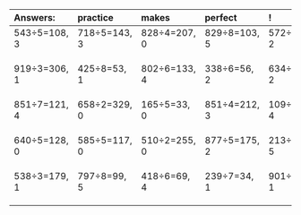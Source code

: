 | Answers: | practice | makes | perfect | ! |
| :--- | :--- | :--- | :--- | :--- |
| 543÷5=108, 3 | 718÷5=143, 3 | 828÷4=207, 0 | 829÷8=103, 5 | 572÷3=190, 2 | 
|   |   |   |   |   | 
|   |   |   |   |   | 
|   |   |   |   |   | 
| 919÷3=306, 1 | 425÷8=53, 1 | 802÷6=133, 4 | 338÷6=56, 2 | 634÷8=79, 2 | 
|   |   |   |   |   | 
|   |   |   |   |   | 
|   |   |   |   |   | 
| 851÷7=121, 4 | 658÷2=329, 0 | 165÷5=33, 0 | 851÷4=212, 3 | 109÷7=15, 4 | 
|   |   |   |   |   | 
|   |   |   |   |   | 
|   |   |   |   |   | 
| 640÷5=128, 0 | 585÷5=117, 0 | 510÷2=255, 0 | 877÷5=175, 2 | 213÷8=26, 5 | 
|   |   |   |   |   | 
|   |   |   |   |   | 
|   |   |   |   |   | 
| 538÷3=179, 1 | 797÷8=99, 5 | 418÷6=69, 4 | 239÷7=34, 1 | 901÷5=180, 1 | 
|   |   |   |   |   | 
|   |   |   |   |   | 
|   |   |   |   |   | 
